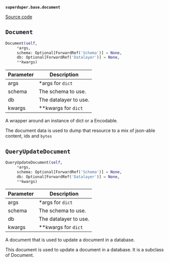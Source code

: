 **`superduper.base.document`** 

[Source code](https://github.com/superduper/superduper/blob/main/superduper/base/document.py)

## `Document` 

```python
Document(self,
     *args,
     schema: Optional[ForwardRef('Schema')] = None,
     db: Optional[ForwardRef('Datalayer')] = None,
     **kwargs)
```
| Parameter | Description |
|-----------|-------------|
| args | *args for `dict` |
| schema | The schema to use. |
| db | The datalayer to use. |
| kwargs | **kwargs for `dict` |

A wrapper around an instance of dict or a Encodable.

The document data is used to dump that resource to
a mix of json-able content, ids and `bytes`

## `QueryUpdateDocument` 

```python
QueryUpdateDocument(self,
     *args,
     schema: Optional[ForwardRef('Schema')] = None,
     db: Optional[ForwardRef('Datalayer')] = None,
     **kwargs)
```
| Parameter | Description |
|-----------|-------------|
| args | *args for `dict` |
| schema | The schema to use. |
| db | The datalayer to use. |
| kwargs | **kwargs for `dict` |

A document that is used to update a document in a database.

This document is used to update a document in a database.
It is a subclass of Document.

